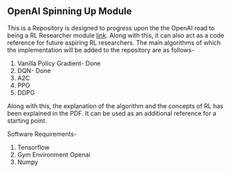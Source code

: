## OpenAI Spinning Up Module

This is a Repository is designed to progress upon the the OpenAI road to being a RL Researcher module [link](https://spinningup.openai.com/en/latest/spinningup/spinningup.html). Along with this, it can also act as a code reference for future aspiring RL researchers. The main algorithms of which the implementation will be added to the repository are as follows-<br/>
1. Vanilla Policy Gradient- Done
2. DQN- Done
3. A2C
4. PPO
5. DDPG

Along with this, the explanation of the algorithm and the concepts of RL has been explained in the PDF. It can be used as an additional reference for a starting point.

Software Requirements-
1. Tensorflow
2. Gym Environment Openai
3. Numpy
